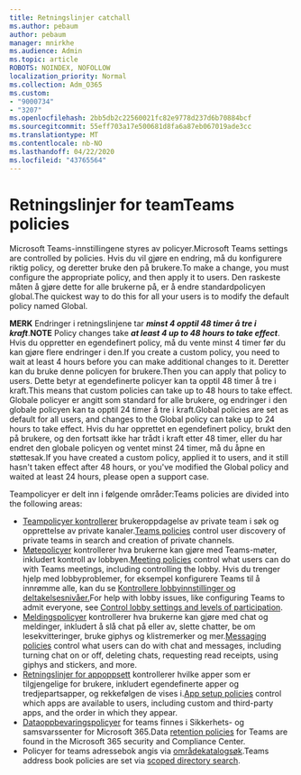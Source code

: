 ```yaml
---
title: Retningslinjer catchall
ms.author: pebaum
author: pebaum
manager: mnirkhe
ms.audience: Admin
ms.topic: article
ROBOTS: NOINDEX, NOFOLLOW
localization_priority: Normal
ms.collection: Adm_O365
ms.custom:
- "9000734"
- "3207"
ms.openlocfilehash: 2bb5db2c22560021fc82e9778d237d6b70884bcf
ms.sourcegitcommit: 55eff703a17e500681d8fa6a87eb067019ade3cc
ms.translationtype: MT
ms.contentlocale: nb-NO
ms.lasthandoff: 04/22/2020
ms.locfileid: "43765564"
---
```

# <a name="teams-policies"></a><span data-ttu-id="b8e5f-102">Retningslinjer for team</span><span class="sxs-lookup"><span data-stu-id="b8e5f-102">Teams policies</span></span>

<span data-ttu-id="b8e5f-103">Microsoft Teams-innstillingene styres av policyer.</span><span class="sxs-lookup"><span data-stu-id="b8e5f-103">Microsoft Teams settings are controlled by policies.</span></span> <span data-ttu-id="b8e5f-104">Hvis du vil gjøre en endring, må du konfigurere riktig policy, og deretter bruke den på brukere.</span><span class="sxs-lookup"><span data-stu-id="b8e5f-104">To make a change, you must configure the appropriate policy, and then apply it to users.</span></span> <span data-ttu-id="b8e5f-105">Den raskeste måten å gjøre dette for alle brukerne på, er å endre standardpolicyen global.</span><span class="sxs-lookup"><span data-stu-id="b8e5f-105">The quickest way to do this for all your users is to modify the default policy named Global.</span></span> 

<span data-ttu-id="b8e5f-106">**MERK** Endringer i retningslinjene tar ***minst 4 opptil 48 timer å tre i kraft***.</span><span class="sxs-lookup"><span data-stu-id="b8e5f-106">**NOTE** Policy changes take ***at least 4 up to 48 hours to take effect***.</span></span> <span data-ttu-id="b8e5f-107">Hvis du oppretter en egendefinert policy, må du vente minst 4 timer før du kan gjøre flere endringer i den.</span><span class="sxs-lookup"><span data-stu-id="b8e5f-107">If you create a custom policy, you need to wait at least 4 hours before you can make additional changes to it.</span></span> <span data-ttu-id="b8e5f-108">Deretter kan du bruke denne policyen for brukere.</span><span class="sxs-lookup"><span data-stu-id="b8e5f-108">Then you can apply that policy to users.</span></span> <span data-ttu-id="b8e5f-109">Dette betyr at egendefinerte policyer kan ta opptil 48 timer å tre i kraft.</span><span class="sxs-lookup"><span data-stu-id="b8e5f-109">This means that custom policies can take up to 48 hours to take effect.</span></span> <span data-ttu-id="b8e5f-110">Globale policyer er angitt som standard for alle brukere, og endringer i den globale policyen kan ta opptil 24 timer å tre i kraft.</span><span class="sxs-lookup"><span data-stu-id="b8e5f-110">Global policies are set as default for all users, and changes to the Global policy can take up to 24 hours to take effect.</span></span> <span data-ttu-id="b8e5f-111">Hvis du har opprettet en egendefinert policy, brukt den på brukere, og den fortsatt ikke har trådt i kraft etter 48 timer, eller du har endret den globale policyen og ventet minst 24 timer, må du åpne en støttesak.</span><span class="sxs-lookup"><span data-stu-id="b8e5f-111">If you have created a custom policy, applied it to users, and it still hasn't taken effect after 48 hours, or you've modified the Global policy and waited at least 24 hours, please open a support case.</span></span>

<span data-ttu-id="b8e5f-112">Teampolicyer er delt inn i følgende områder:</span><span class="sxs-lookup"><span data-stu-id="b8e5f-112">Teams policies are divided into the following areas:</span></span>

- <span data-ttu-id="b8e5f-113">[Teampolicyer kontrollerer](https://docs.microsoft.com/MicrosoftTeams/teams-policies) brukeroppdagelse av private team i søk og opprettelse av private kanaler.</span><span class="sxs-lookup"><span data-stu-id="b8e5f-113">[Teams policies](https://docs.microsoft.com/MicrosoftTeams/teams-policies) control user discovery of private teams in search and creation of private channels.</span></span>  
- <span data-ttu-id="b8e5f-114">[Møtepolicyer](https://docs.microsoft.com/microsoftteams/meeting-policies-in-teams) kontrollerer hva brukerne kan gjøre med Teams-møter, inkludert kontroll av lobbyen.</span><span class="sxs-lookup"><span data-stu-id="b8e5f-114">[Meeting policies](https://docs.microsoft.com/microsoftteams/meeting-policies-in-teams) control what users can do with Teams meetings, including controlling the lobby.</span></span> <span data-ttu-id="b8e5f-115">Hvis du trenger hjelp med lobbyproblemer, for eksempel konfigurere Teams til å innrømme alle, kan du se [Kontrollere lobbyinnstillinger og deltakelsesnivåer.](https://docs.microsoft.com/alchemyinsights/bypass-lobby)</span><span class="sxs-lookup"><span data-stu-id="b8e5f-115">For help with lobby issues, like configuring Teams to admit everyone, see [Control lobby settings and levels of participation](https://docs.microsoft.com/alchemyinsights/bypass-lobby).</span></span>
- <span data-ttu-id="b8e5f-116">[Meldingspolicyer](https://docs.microsoft.com/microsoftteams/messaging-policies-in-teams) kontrollerer hva brukerne kan gjøre med chat og meldinger, inkludert å slå chat på eller av, slette chatter, be om lesekvitteringer, bruke giphys og klistremerker og mer.</span><span class="sxs-lookup"><span data-stu-id="b8e5f-116">[Messaging policies](https://docs.microsoft.com/microsoftteams/messaging-policies-in-teams) control what users can do with chat and messages, including turning chat on or off, deleting chats, requesting read receipts, using giphys and stickers, and more.</span></span>
- <span data-ttu-id="b8e5f-117">[Retningslinjer for appoppsett](https://docs.microsoft.com/MicrosoftTeams/teams-app-setup-policies) kontrollerer hvilke apper som er tilgjengelige for brukere, inkludert egendefinerte apper og tredjepartsapper, og rekkefølgen de vises i.</span><span class="sxs-lookup"><span data-stu-id="b8e5f-117">[App setup policies](https://docs.microsoft.com/MicrosoftTeams/teams-app-setup-policies) control which apps are available to users, including custom and third-party apps, and the order in which they appear.</span></span>  
- <span data-ttu-id="b8e5f-118">[Dataoppbevaringspolicyer](https://docs.microsoft.com/microsoftteams/retention-policies) for teams finnes i Sikkerhets- og samsvarssenter for Microsoft 365.</span><span class="sxs-lookup"><span data-stu-id="b8e5f-118">Data [retention policies](https://docs.microsoft.com/microsoftteams/retention-policies) for Teams are found in the Microsoft 365 security and Compliance Center.</span></span>
- <span data-ttu-id="b8e5f-119">Policyer for teams adressebok angis via [områdekatalogsøk](https://docs.microsoft.com/MicrosoftTeams/teams-scoped-directory-search).</span><span class="sxs-lookup"><span data-stu-id="b8e5f-119">Teams address book policies are set via [scoped directory search](https://docs.microsoft.com/MicrosoftTeams/teams-scoped-directory-search).</span></span>
